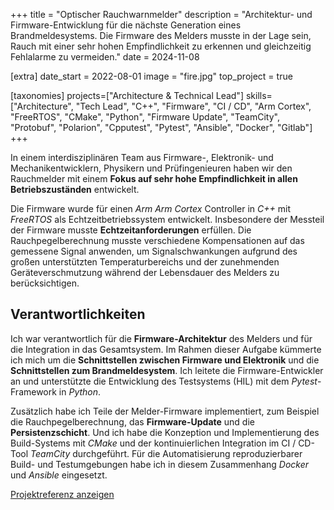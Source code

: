+++
title = "Optischer Rauchwarnmelder"
description = "Architektur- und Firmware-Entwicklung für die nächste Generation eines Brandmeldesystems. Die Firmware des Melders musste in der Lage sein, Rauch mit einer sehr hohen Empfindlichkeit zu erkennen und gleichzeitig Fehlalarme zu vermeiden."
date = 2024-11-08

[extra]
date_start = 2022-08-01
image = "fire.jpg"
top_project = true

[taxonomies]
projects=["Architecture & Technical Lead"]
skills=["Architecture", "Tech Lead", "C++", "Firmware", "CI / CD", "Arm Cortex", "FreeRTOS", "CMake", "Python", "Firmware Update", "TeamCity", "Protobuf", "Polarion", "Cpputest", "Pytest", "Ansible", "Docker", "Gitlab"]
+++

In einem interdisziplinären Team aus Firmware-, Elektronik- und Mechanikentwicklern, Physikern und Prüfingenieuren haben wir den Rauchmelder mit einem **Fokus auf sehr hohe Empfindlichkeit in allen Betriebszuständen** entwickelt.

Die Firmware wurde für einen *Arm Arm Cortex* Controller in *C++* mit *FreeRTOS* als Echtzeitbetriebssystem entwickelt. Insbesondere der Messteil der Firmware musste **Echtzeitanforderungen** erfüllen. Die Rauchpegelberechnung musste verschiedene Kompensationen auf das gemessene Signal anwenden, um Signalschwankungen aufgrund des großen unterstützten Temperaturbereichs und der zunehmenden Geräteverschmutzung während der Lebensdauer des Melders zu berücksichtigen.

## Verantwortlichkeiten

Ich war verantwortlich für die **Firmware-Architektur** des Melders und für die Integration in das Gesamtsystem. Im Rahmen dieser Aufgabe kümmerte ich mich um die **Schnittstellen zwischen Firmware und Elektronik** und die **Schnittstellen zum Brandmeldesystem**. Ich leitete die Firmware-Entwickler an und unterstützte die Entwicklung des Testsystems (HIL) mit dem *Pytest*-Framework in *Python*.

Zusätzlich habe ich Teile der Melder-Firmware implementiert, zum Beispiel die Rauchpegelberechnung, das **Firmware-Update** und die **Persistenzschicht**. Und ich habe die Konzeption und Implementierung des Build-Systems mit *CMake* und der kontinuierlichen Integration im CI / CD-Tool *TeamCity* durchgeführt. Für die Automatisierung reproduzierbarer Build- und Testumgebungen habe ich in diesem Zusammenhang *Docker* und *Ansible* eingesetzt.

<a href="/documents/projektreferenz-hekatron.pdf" target="_blank">Projektreferenz anzeigen<i class="bi bi-filetype-pdf ml-2"></i></a>
